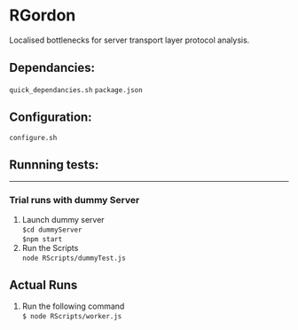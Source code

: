 # RGordon
Localised bottlenecks for server transport layer protocol analysis.  

## Dependancies:
```quick_dependancies.sh```
```package.json```
## Configuration:
```configure.sh```
## Runnning tests:
-----------------
### Trial runs with dummy Server 
1. Launch dummy server  
```$cd dummyServer```  
```$npm start```  
2. Run the Scripts  
```node RScripts/dummyTest.js```  

## Actual Runs
1. Run the following command  
```$ node RScripts/worker.js```  

